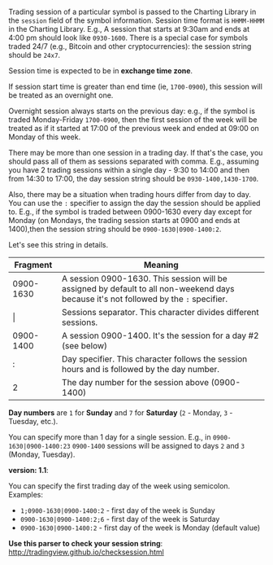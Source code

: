 Trading session of a particular symbol is passed to the Charting Library in the `session` field of the symbol information.
Session time format is `HHMM-HHMM` in the Charting Library.
E.g., A session that starts at 9:30am and ends at 4:00 pm should look like `0930-1600`.
There is a special case for symbols traded 24/7 (e.g., Bitcoin and other cryptocurrencies): the session string should be `24x7`.

Session time is expected to be in **exchange time zone**.

If session start time is greater than end time (ie, `1700-0900`), this session will be treated as an overnight one.

Overnight session always starts on the previous day: e.g., if the symbol is traded Monday-Friday `1700-0900`, then the first session of the week will be treated as if it started at 17:00 of the previous week and ended at 09:00 on Monday of this week.

There may be more than one session in a trading day. If that's the case, you should pass all of them as sessions separated with comma.
E.g., assuming you have 2 trading sessions within a single day - 9:30 to 14:00 and then from 14:30 to 17:00, the day session string should be `0930-1400,1430-1700`.

Also, there may be a situation when trading hours differ from day to day.
You can use the `:` specifier to assign the day the session should be applied to.
E.g., if the symbol is traded between 0900-1630 every day except for Monday (on Mondays, the trading session starts at 0900 and ends at 1400),then the session string should be `0900-1630|0900-1400:2`.

Let's see this string in details.

Fragment | Meaning
---------|--------
0900-1630|A session 0900-1630. This session will be assigned by default to all non-weekend days because it's not followed by the `:` specifier.
&#124;|Sessions separator. This character divides different sessions.
0900-1400|A session 0900-1400. It's the session for a day #2 (see below)
:|Day specifier. This character follows the session hours and is followed by the day number.
2|The day number for the session above (0900-1400)

**Day numbers** are `1` for **Sunday** and `7` for **Saturday** (`2` - Monday, `3` - Tuesday, etc.).

You can specify more than 1 day for a single session.
E.g., in `0900-1630|0900-1400:23` `0900-1400` sessions will be assigned to days `2` and `3` (Monday, Tuesday).

**version: 1.1**:

You can specify the first trading day of the week using semicolon. Examples:

- `1;0900-1630|0900-1400:2` - first day of the week is Sunday
- `0900-1630|0900-1400:2;6` - first day of the week is Saturday
- `0900-1630|0900-1400:2` - first day of the week is Monday (default value)

**Use this parser to check your session string**: <http://tradingview.github.io/checksession.html>
